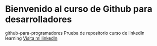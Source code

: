 # Bienvenido al curso de Github para desarrolladores 
github-para-programadores
Prueba de repositorio curso de linkedIn learning
[Visita mi linkedIn](https://www.linkedin.com/in/carlosantoniobuendialopez/)
